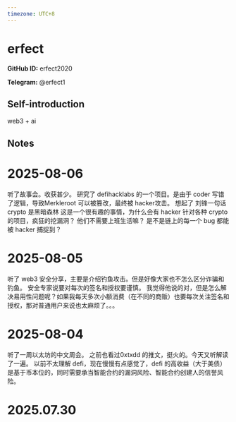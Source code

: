 ```yaml
---
timezone: UTC+8
---
```


# erfect

**GitHub ID:** erfect2020

**Telegram:** @erfect1

## Self-introduction

web3 + ai

## Notes

<!-- Content_START -->
# 2025-08-06

听了故事会。收获甚少。
研究了 defihacklabs 的一个项目。是由于 coder 写错了逻辑，导致Merkleroot 可以被篡改，最终被 hacker攻击。
想起了 刘锋一句话 crypto 是黑暗森林
这是一个很有趣的事情，为什么会有 hacker 针对各种 crypto 的项目，疯狂的挖漏洞？
他们不需要上班生活嘛？
是不是链上的每一个 bug 都能被 hacker 捕捉到？

# 2025-08-05

听了 web3 安全分享，主要是介绍钓鱼攻击。但是好像大家也不怎么区分诈骗和钓鱼。
安全专家说要对每次的签名和授权要谨慎。
我觉得他说的对，但是怎么解决易用性问题呢？如果我每天多次小额消费（在不同的商贩）也要每次关注签名和授权，那对普通用户来说也太麻烦了。。。

# 2025-08-04

听了一周以太坊的中文周会。
之前也看过0xtxdd 的推文，挺火的。今天又听解读了一遍。
以前不太理解 defi，现在慢慢有点感觉了，defi 的高收益（大于美债）是基于币本位的，同时需要承当智能合约的漏洞风险、智能合约创建人的信誉风险。


# 2025.07.30


<!-- Content_END -->
